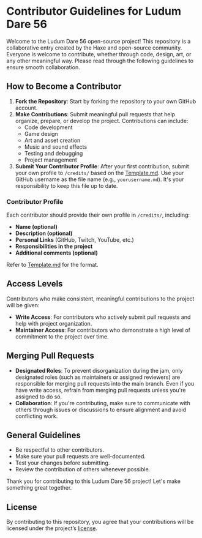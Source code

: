# Contributor Guidelines for Ludum Dare 56

Welcome to the Ludum Dare 56 open-source project! This repository is a collaborative entry created by the Haxe and open-source community. Everyone is welcome to contribute, whether through code, design, art, or any other meaningful way. Please read through the following guidelines to ensure smooth collaboration.

## How to Become a Contributor

1. **Fork the Repository**: Start by forking the repository to your own GitHub account.
2. **Make Contributions**: Submit meaningful pull requests that help organize, prepare, or develop the project. Contributions can include:
   - Code development
   - Game design
   - Art and asset creation
   - Music and sound effects
   - Testing and debugging
   - Project management
3. **Submit Your Contributor Profile**: After your first contribution, submit your own profile to `/credits/` based on the [Template.md](./credits/Template.md). Use your GitHub username as the file name (e.g., `yourusername.md`). It's your responsibility to keep this file up to date.

### Contributor Profile

Each contributor should provide their own profile in `/credits/`, including:
   - **Name (optional)**
   - **Description (optional)**
   - **Personal Links** (GitHub, Twitch, YouTube, etc.)
   - **Responsibilities in the project**
   - **Additional comments (optional)**

Refer to [Template.md](https://github.com/haxecollab/ludum-dare-56/blob/main/credits/template.md) for the format.

## Access Levels

Contributors who make consistent, meaningful contributions to the project will be given:
- **Write Access**: For contributors who actively submit pull requests and help with project organization.
- **Maintainer Access**: For contributors who demonstrate a high level of commitment to the project over time.

## Merging Pull Requests

- **Designated Roles**: To prevent disorganization during the jam, only designated roles (such as maintainers or assigned reviewers) are responsible for merging pull requests into the main branch. Even if you have write access, refrain from merging pull requests unless you're assigned to do so.
- **Collaboration**: If you're contributing, make sure to communicate with others through issues or discussions to ensure alignment and avoid conflicting work.

## General Guidelines

- Be respectful to other contributors.
- Make sure your pull requests are well-documented.
- Test your changes before submitting.
- Review the contribution of others whenever possible.

Thank you for contributing to this Ludum Dare 56 project! Let's make something great together.

## License

By contributing to this repository, you agree that your contributions will be licensed under the project’s [license](https://github.com/haxecollab/ludum-dare-56/blob/main/LICENSE).
